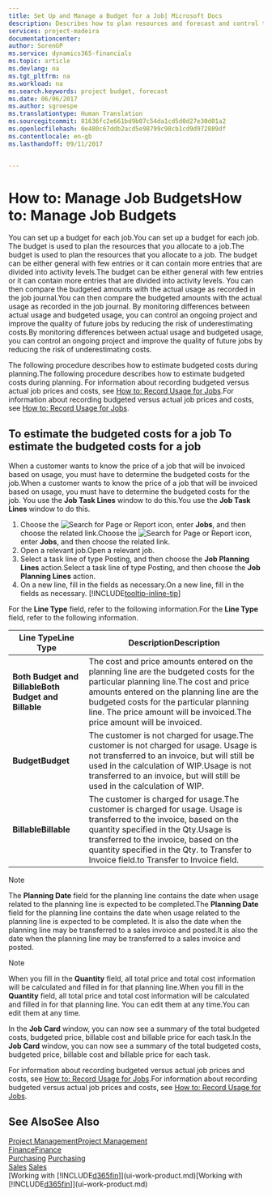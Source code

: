 ```yaml
---
title: Set Up and Manage a Budget for a Job| Microsoft Docs
description: Describes how to plan resources and forecast and control the costs of a project by setting up a budget for each job.
services: project-madeira
documentationcenter: 
author: SorenGP
ms.service: dynamics365-financials
ms.topic: article
ms.devlang: na
ms.tgt_pltfrm: na
ms.workload: na
ms.search.keywords: project budget, forecast
ms.date: 06/06/2017
ms.author: sgroespe
ms.translationtype: Human Translation
ms.sourcegitcommit: 81636fc2e661bd9b07c54da1cd5d0d27e30d01a2
ms.openlocfilehash: 0e480c67ddb2acd5e98799c98cb1cd9d972889df
ms.contentlocale: en-gb
ms.lasthandoff: 09/11/2017


---
```

# <a name="how-to-manage-job-budgets"></a><span data-ttu-id="e8033-103">How to: Manage Job Budgets</span><span class="sxs-lookup"><span data-stu-id="e8033-103">How to: Manage Job Budgets</span></span>
<span data-ttu-id="e8033-104">You can set up a budget for each job.</span><span class="sxs-lookup"><span data-stu-id="e8033-104">You can set up a budget for each job.</span></span> <span data-ttu-id="e8033-105">The budget is used to plan the resources that you allocate to a job.</span><span class="sxs-lookup"><span data-stu-id="e8033-105">The budget is used to plan the resources that you allocate to a job.</span></span> <span data-ttu-id="e8033-106">The budget can be either general with few entries or it can contain more entries that are divided into activity levels.</span><span class="sxs-lookup"><span data-stu-id="e8033-106">The budget can be either general with few entries or it can contain more entries that are divided into activity levels.</span></span> <span data-ttu-id="e8033-107">You can then compare the budgeted amounts with the actual usage as recorded in the job journal.</span><span class="sxs-lookup"><span data-stu-id="e8033-107">You can then compare the budgeted amounts with the actual usage as recorded in the job journal.</span></span> <span data-ttu-id="e8033-108">By monitoring differences between actual usage and budgeted usage, you can control an ongoing project and improve the quality of future jobs by reducing the risk of underestimating costs.</span><span class="sxs-lookup"><span data-stu-id="e8033-108">By monitoring differences between actual usage and budgeted usage, you can control an ongoing project and improve the quality of future jobs by reducing the risk of underestimating costs.</span></span>

<span data-ttu-id="e8033-109">The following procedure describes how to estimate budgeted costs during planning.</span><span class="sxs-lookup"><span data-stu-id="e8033-109">The following procedure describes how to estimate budgeted costs during planning.</span></span> <span data-ttu-id="e8033-110">For information about recording budgeted versus actual job prices and costs, see [How to: Record Usage for Jobs](projects-how-record-job-usage.md).</span><span class="sxs-lookup"><span data-stu-id="e8033-110">For information about recording budgeted versus actual job prices and costs, see [How to: Record Usage for Jobs](projects-how-record-job-usage.md).</span></span>  

## <span data-ttu-id="e8033-111"><a name="JobBudgetCosts"></a> To estimate the budgeted costs for a job</span><span class="sxs-lookup"><span data-stu-id="e8033-111"><a name="JobBudgetCosts"></a> To estimate the budgeted costs for a job</span></span>
<span data-ttu-id="e8033-112">When a customer wants to know the price of a job that will be invoiced based on usage, you must have to determine the budgeted costs for the job.</span><span class="sxs-lookup"><span data-stu-id="e8033-112">When a customer wants to know the price of a job that will be invoiced based on usage, you must have to determine the budgeted costs for the job.</span></span> <span data-ttu-id="e8033-113">You use the **Job Task Lines** window to do this.</span><span class="sxs-lookup"><span data-stu-id="e8033-113">You use the **Job Task Lines** window to do this.</span></span>

1. <span data-ttu-id="e8033-114">Choose the ![Search for Page or Report](media/ui-search/search_small.png "Search for Page or Report icon") icon, enter **Jobs**, and then choose the related link.</span><span class="sxs-lookup"><span data-stu-id="e8033-114">Choose the ![Search for Page or Report](media/ui-search/search_small.png "Search for Page or Report icon") icon, enter **Jobs**, and then choose the related link.</span></span>  
2. <span data-ttu-id="e8033-115">Open a relevant job.</span><span class="sxs-lookup"><span data-stu-id="e8033-115">Open a relevant job.</span></span>
3. <span data-ttu-id="e8033-116">Select a task line of type Posting, and then choose the **Job Planning Lines** action.</span><span class="sxs-lookup"><span data-stu-id="e8033-116">Select a task line of type Posting, and then choose the **Job Planning Lines** action.</span></span>
4. <span data-ttu-id="e8033-117">On a new line, fill in the fields as necessary.</span><span class="sxs-lookup"><span data-stu-id="e8033-117">On a new line, fill in the fields as necessary.</span></span> [!INCLUDE[tooltip-inline-tip](includes/tooltip-inline-tip_md.md)]   

<span data-ttu-id="e8033-118">For the **Line Type** field, refer to the following information.</span><span class="sxs-lookup"><span data-stu-id="e8033-118">For the **Line Type** field, refer to the following information.</span></span>  

| <span data-ttu-id="e8033-119">Line Type</span><span class="sxs-lookup"><span data-stu-id="e8033-119">Line Type</span></span> | <span data-ttu-id="e8033-120">Description</span><span class="sxs-lookup"><span data-stu-id="e8033-120">Description</span></span> |
| --- | --- |
| <span data-ttu-id="e8033-121">**Both Budget and Billable**</span><span class="sxs-lookup"><span data-stu-id="e8033-121">**Both Budget and Billable**</span></span> |<span data-ttu-id="e8033-122">The cost and price amounts entered on the planning line are the budgeted costs for the particular planning line.</span><span class="sxs-lookup"><span data-stu-id="e8033-122">The cost and price amounts entered on the planning line are the budgeted costs for the particular planning line.</span></span> <span data-ttu-id="e8033-123">The price amount will be invoiced.</span><span class="sxs-lookup"><span data-stu-id="e8033-123">The price amount will be invoiced.</span></span> |
| <span data-ttu-id="e8033-124">**Budget**</span><span class="sxs-lookup"><span data-stu-id="e8033-124">**Budget**</span></span> |<span data-ttu-id="e8033-125">The customer is not charged for usage.</span><span class="sxs-lookup"><span data-stu-id="e8033-125">The customer is not charged for usage.</span></span> <span data-ttu-id="e8033-126">Usage is not transferred to an invoice, but will still be used in the calculation of WIP.</span><span class="sxs-lookup"><span data-stu-id="e8033-126">Usage is not transferred to an invoice, but will still be used in the calculation of WIP.</span></span> |
| <span data-ttu-id="e8033-127">**Billable**</span><span class="sxs-lookup"><span data-stu-id="e8033-127">**Billable**</span></span> |<span data-ttu-id="e8033-128">The customer is charged for usage.</span><span class="sxs-lookup"><span data-stu-id="e8033-128">The customer is charged for usage.</span></span> <span data-ttu-id="e8033-129">Usage is transferred to the invoice, based on the quantity specified in the Qty.</span><span class="sxs-lookup"><span data-stu-id="e8033-129">Usage is transferred to the invoice, based on the quantity specified in the Qty.</span></span> <span data-ttu-id="e8033-130">to Transfer to Invoice field.</span><span class="sxs-lookup"><span data-stu-id="e8033-130">to Transfer to Invoice field.</span></span> |

> [!NOTE]  
>   <span data-ttu-id="e8033-131">The **Planning Date** field for the planning line contains the date when usage related to the planning line is expected to be completed.</span><span class="sxs-lookup"><span data-stu-id="e8033-131">The **Planning Date** field for the planning line contains the date when usage related to the planning line is expected to be completed.</span></span> <span data-ttu-id="e8033-132">It is also the date when the planning line may be transferred to a sales invoice and posted.</span><span class="sxs-lookup"><span data-stu-id="e8033-132">It is also the date when the planning line may be transferred to a sales invoice and posted.</span></span>  

> [!NOTE]  
>   <span data-ttu-id="e8033-133">When you fill in the **Quantity** field, all total price and total cost information will be calculated and filled in for that planning line.</span><span class="sxs-lookup"><span data-stu-id="e8033-133">When you fill in the **Quantity** field, all total price and total cost information will be calculated and filled in for that planning line.</span></span> <span data-ttu-id="e8033-134">You can edit them at any time.</span><span class="sxs-lookup"><span data-stu-id="e8033-134">You can edit them at any time.</span></span>

<span data-ttu-id="e8033-135">In the **Job Card** window, you can now see a summary of the total budgeted costs, budgeted price, billable cost and billable price for each task.</span><span class="sxs-lookup"><span data-stu-id="e8033-135">In the **Job Card** window, you can now see a summary of the total budgeted costs, budgeted price, billable cost and billable price for each task.</span></span>

<span data-ttu-id="e8033-136">For information about recording budgeted versus actual job prices and costs, see [How to: Record Usage for Jobs](projects-how-record-job-usage.md).</span><span class="sxs-lookup"><span data-stu-id="e8033-136">For information about recording budgeted versus actual job prices and costs, see [How to: Record Usage for Jobs](projects-how-record-job-usage.md).</span></span>

## <a name="see-also"></a><span data-ttu-id="e8033-137">See Also</span><span class="sxs-lookup"><span data-stu-id="e8033-137">See Also</span></span>
[<span data-ttu-id="e8033-138">Project Management</span><span class="sxs-lookup"><span data-stu-id="e8033-138">Project Management</span></span>](projects-manage-projects.md)  
[<span data-ttu-id="e8033-139">Finance</span><span class="sxs-lookup"><span data-stu-id="e8033-139">Finance</span></span>](finance.md)  
<span data-ttu-id="e8033-140">[Purchasing](purchasing-manage-purchasing.md)       </span><span class="sxs-lookup"><span data-stu-id="e8033-140">[Purchasing](purchasing-manage-purchasing.md)       </span></span>  
<span data-ttu-id="e8033-141">[Sales](sales-manage-sales.md)    </span><span class="sxs-lookup"><span data-stu-id="e8033-141">[Sales](sales-manage-sales.md)    </span></span>  
<span data-ttu-id="e8033-142">[Working with [!INCLUDE[d365fin](includes/d365fin_md.md)]](ui-work-product.md)</span><span class="sxs-lookup"><span data-stu-id="e8033-142">[Working with [!INCLUDE[d365fin](includes/d365fin_md.md)]](ui-work-product.md)</span></span>  

